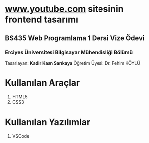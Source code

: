 # www.youtube.com sitesinin frontend tasarımı 
## BS435 Web Programlama 1 Dersi Vize Ödevi
### Erciyes Üniversitesi Bilgisayar Mühendisliği Bölümü  

Tasarlayan: **Kadir Kaan Sarıkaya**
Öğretim Üyesi: Dr. Fehim KÖYLÜ


# Kullanılan Araçlar

 1. HTML5
 2. CSS3

# Kullanılan Yazılımlar

 1. VSCode